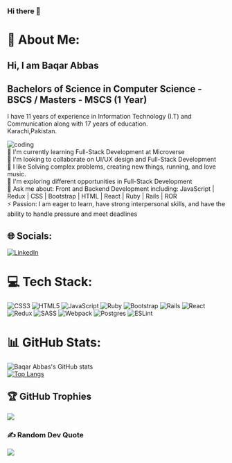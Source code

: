 ### Hi there 👋
# 💫 About Me:
## Hi, I am Baqar Abbas <br>
## Bachelors of Science in Computer Science - BSCS / Masters - MSCS (1 Year)<br>
I have 11 years of experience in Information Technology (I.T) and Communication along with 17 years of education.<br>
Karachi,Pakistan.

![coding](https://user-images.githubusercontent.com/30289772/208741012-2b7d9c93-0a2d-4e3d-af2d-e10bf319bbfd.gif)<br>
🌱 I'm currently learning Full-Stack Development at Microverse<br>👯 I'm looking to collaborate on UI/UX design and Full-Stack Development<br>🤔  I like Solving complex problems, creating new things, running, and love music. <br>🤩  I'm exploring different opportunities in Full-Stack Development<br>💬 Ask me about: Front and Backend Development including: JavaScript | Redux | CSS | Bootstrap | HTML | React | Ruby | Rails | ROR <br>⚡ Passion: I am eager to learn, have strong interpersonal skills, and have the ability to handle pressure and meet deadlines<br>


## 🌐 Socials:
[![LinkedIn](https://img.shields.io/badge/LinkedIn-%230077B5.svg?logo=linkedin&logoColor=white)](https://www.linkedin.com/in/baqarlinkedin/)

# 💻 Tech Stack:
![CSS3](https://img.shields.io/badge/css3-%231572B6.svg?style=plastic&logo=css3&logoColor=white) ![HTML5](https://img.shields.io/badge/html5-%23E34F26.svg?style=plastic&logo=html5&logoColor=white) ![JavaScript](https://img.shields.io/badge/javascript-%23323330.svg?style=plastic&logo=javascript&logoColor=%23F7DF1E) ![Ruby](https://img.shields.io/badge/ruby-%23CC342D.svg?style=plastic&logo=ruby&logoColor=white) ![Bootstrap](https://img.shields.io/badge/bootstrap-%23563D7C.svg?style=plastic&logo=bootstrap&logoColor=white) ![Rails](https://img.shields.io/badge/rails-%23CC0000.svg?style=plastic&logo=ruby-on-rails&logoColor=white) ![React](https://img.shields.io/badge/react-%2320232a.svg?style=plastic&logo=react&logoColor=%2361DAFB) ![Redux](https://img.shields.io/badge/redux-%23593d88.svg?style=plastic&logo=redux&logoColor=white) ![SASS](https://img.shields.io/badge/SASS-hotpink.svg?style=plastic&logo=SASS&logoColor=white) ![Webpack](https://img.shields.io/badge/webpack-%238DD6F9.svg?style=plastic&logo=webpack&logoColor=black) ![Postgres](https://img.shields.io/badge/postgres-%23316192.svg?style=plastic&logo=postgresql&logoColor=white) ![ESLint](https://img.shields.io/badge/ESLint-4B3263?style=plastic&logo=eslint&logoColor=white)
# 📊 GitHub Stats:
![Baqar Abbas's GitHub stats](https://github-readme-stats.vercel.app/api?username=baqar-abbas&show_icons=true&theme=radical)
<br/>
[![Top Langs](https://github-readme-stats.vercel.app/api/top-langs/?username=baqar-abbas&layout=compact)](https://github.com/baqar-abbas/github-readme-stats)

## 🏆 GitHub Trophies
![](https://github-profile-trophy.vercel.app/?username=baqar-abbas&theme=chalk&no-frame=false&no-bg=true&margin-w=4)

### ✍️ Random Dev Quote
![](https://quotes-github-readme.vercel.app/api?type=horizontal&theme=radical)